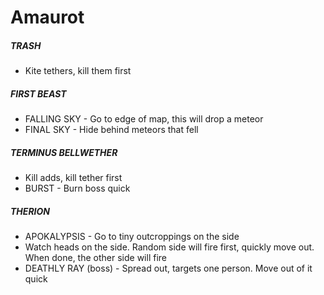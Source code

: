 # Amaurot

##### TRASH

- Kite tethers, kill them first

##### FIRST BEAST

- FALLING SKY - Go to edge of map, this will drop a meteor
- FINAL SKY - Hide behind meteors that fell

##### TERMINUS BELLWETHER

- Kill adds, kill tether first
- BURST - Burn boss quick

##### THERION

- APOKALYPSIS - Go to tiny outcroppings on the side
- Watch heads on the side. Random side will fire first, quickly move out. When done, the other side will fire
- DEATHLY RAY (boss) - Spread out, targets one person. Move out of it quick
